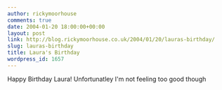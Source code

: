 ```yaml
---
author: rickymoorhouse
comments: true
date: 2004-01-20 18:00:00+00:00
layout: post
link: http://blog.rickymoorhouse.co.uk/2004/01/20/lauras-birthday/
slug: lauras-birthday
title: Laura's Birthday
wordpress_id: 1657
---
```


Happy Birthday Laura! Unfortunatley I'm not feeling too good though
